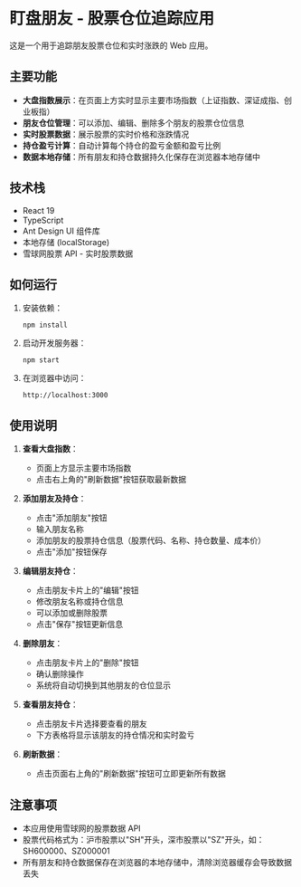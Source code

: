 # 盯盘朋友 - 股票仓位追踪应用

这是一个用于追踪朋友股票仓位和实时涨跌的 Web 应用。

## 主要功能

- **大盘指数展示**：在页面上方实时显示主要市场指数（上证指数、深证成指、创业板指）
- **朋友仓位管理**：可以添加、编辑、删除多个朋友的股票仓位信息
- **实时股票数据**：展示股票的实时价格和涨跌情况
- **持仓盈亏计算**：自动计算每个持仓的盈亏金额和盈亏比例
- **数据本地存储**：所有朋友和持仓数据持久化保存在浏览器本地存储中

## 技术栈

- React 19
- TypeScript
- Ant Design UI 组件库
- 本地存储 (localStorage)
- 雪球网股票 API - 实时股票数据

## 如何运行

1. 安装依赖：

   ```
   npm install
   ```

2. 启动开发服务器：

   ```
   npm start
   ```

3. 在浏览器中访问：
   ```
   http://localhost:3000
   ```

## 使用说明

1. **查看大盘指数**：

   - 页面上方显示主要市场指数
   - 点击右上角的"刷新数据"按钮获取最新数据

2. **添加朋友及持仓**：

   - 点击"添加朋友"按钮
   - 输入朋友名称
   - 添加朋友的股票持仓信息（股票代码、名称、持仓数量、成本价）
   - 点击"添加"按钮保存

3. **编辑朋友持仓**：

   - 点击朋友卡片上的"编辑"按钮
   - 修改朋友名称或持仓信息
   - 可以添加或删除股票
   - 点击"保存"按钮更新信息

4. **删除朋友**：

   - 点击朋友卡片上的"删除"按钮
   - 确认删除操作
   - 系统将自动切换到其他朋友的仓位显示

5. **查看朋友持仓**：

   - 点击朋友卡片选择要查看的朋友
   - 下方表格将显示该朋友的持仓情况和实时盈亏

6. **刷新数据**：
   - 点击页面右上角的"刷新数据"按钮可立即更新所有数据

## 注意事项

- 本应用使用雪球网的股票数据 API
- 股票代码格式为：沪市股票以"SH"开头，深市股票以"SZ"开头，如：SH600000、SZ000001
- 所有朋友和持仓数据保存在浏览器的本地存储中，清除浏览器缓存会导致数据丢失
